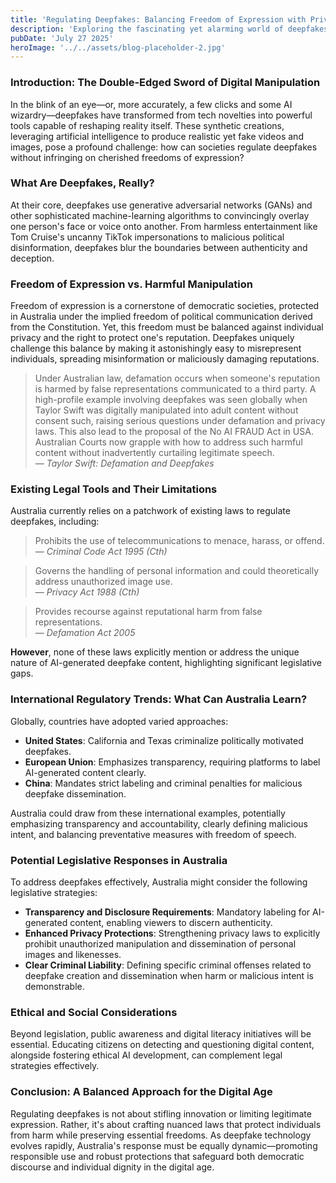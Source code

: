 ```yaml
---
title: 'Regulating Deepfakes: Balancing Freedom of Expression with Privacy and Reputation Rights'
description: 'Exploring the fascinating yet alarming world of deepfakes, this article dives into how we can regulate digital illusions without sacrificing free speech or privacy.'
pubDate: 'July 27 2025'
heroImage: '../../assets/blog-placeholder-2.jpg'
---
```


### Introduction: The Double-Edged Sword of Digital Manipulation

In the blink of an eye—or, more accurately, a few clicks and some AI wizardry—deepfakes have transformed from tech novelties into powerful tools capable of reshaping reality itself. These synthetic creations, leveraging artificial intelligence to produce realistic yet fake videos and images, pose a profound challenge: how can societies regulate deepfakes without infringing on cherished freedoms of expression?

### What Are Deepfakes, Really?

At their core, deepfakes use generative adversarial networks (GANs) and other sophisticated machine-learning algorithms to convincingly overlay one person's face or voice onto another. From harmless entertainment like Tom Cruise's uncanny TikTok impersonations to malicious political disinformation, deepfakes blur the boundaries between authenticity and deception.

### Freedom of Expression vs. Harmful Manipulation

Freedom of expression is a cornerstone of democratic societies, protected in Australia under the implied freedom of political communication derived from the Constitution. Yet, this freedom must be balanced against individual privacy and the right to protect one's reputation. Deepfakes uniquely challenge this balance by making it astonishingly easy to misrepresent individuals, spreading misinformation or maliciously damaging reputations.

> Under Australian law, defamation occurs when someone's reputation is harmed by false representations communicated to a third party. A high-profile example involving deepfakes was seen globally when Taylor Swift was digitally manipulated into adult content without consent such, raising serious questions under defamation and privacy laws. This also lead to the proposal of the No AI FRAUD Act in USA. Australian Courts now grapple with how to address such harmful content without inadvertently curtailing legitimate speech.<br>
> — <cite>Taylor Swift: Defamation and Deepfakes</cite>

### Existing Legal Tools and Their Limitations

Australia currently relies on a patchwork of existing laws to regulate deepfakes, including:

> Prohibits the use of telecommunications to menace, harass, or offend.<br>
> — <cite>Criminal Code Act 1995 (Cth)</cite>

> Governs the handling of personal information and could theoretically address unauthorized image use.<br>
> — <cite>Privacy Act 1988 (Cth)</cite>

> Provides recourse against reputational harm from false representations.<br>
> — <cite>Defamation Act 2005</cite>

**However**, none of these laws explicitly mention or address the unique nature of AI-generated deepfake content, highlighting significant legislative gaps.

### International Regulatory Trends: What Can Australia Learn?

Globally, countries have adopted varied approaches:
- **United States**: California and Texas criminalize politically motivated deepfakes.
- **European Union**: Emphasizes transparency, requiring platforms to label AI-generated content clearly.
- **China**: Mandates strict labeling and criminal penalties for malicious deepfake dissemination.

Australia could draw from these international examples, potentially emphasizing transparency and accountability, clearly defining malicious intent, and balancing preventative measures with freedom of speech.

### Potential Legislative Responses in Australia

To address deepfakes effectively, Australia might consider the following legislative strategies:
- **Transparency and Disclosure Requirements**: Mandatory labeling for AI-generated content, enabling viewers to discern authenticity.
- **Enhanced Privacy Protections**: Strengthening privacy laws to explicitly prohibit unauthorized manipulation and dissemination of personal images and likenesses.
- **Clear Criminal Liability**: Defining specific criminal offenses related to deepfake creation and dissemination when harm or malicious intent is demonstrable.

### Ethical and Social Considerations

Beyond legislation, public awareness and digital literacy initiatives will be essential. Educating citizens on detecting and questioning digital content, alongside fostering ethical AI development, can complement legal strategies effectively.

### Conclusion: A Balanced Approach for the Digital Age

Regulating deepfakes is not about stifling innovation or limiting legitimate expression. Rather, it's about crafting nuanced laws that protect individuals from harm while preserving essential freedoms. As deepfake technology evolves rapidly, Australia's response must be equally dynamic—promoting responsible use and robust protections that safeguard both democratic discourse and individual dignity in the digital age.
